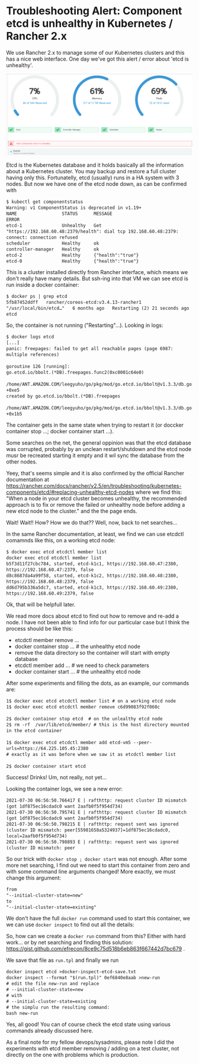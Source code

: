 
# Troubleshooting Alert: Component etcd is unhealthy in Kubernetes / Rancher 2.x

We use Rancher 2.x to manage some of our Kubernetes clusters and this has a nice web interface. One day we've got this alert / error
about 'etcd is unhealthy'.

![alert component etcd is unhealthy](alert-component-etcd-is-unhealthy.png?raw=true "alert component etcd is unhealthy")

Etcd is the Kubernetes database and it holds basically all the information about a Kubernetes cluster. 
You may backup and restore a full cluster having only this. Fortunatelly, etcd (usually) runs in a HA system with 3 nodes. But now we have one of the etcd node down, as can be confirmed with

```
$ kubectl get componentstatus
Warning: v1 ComponentStatus is deprecated in v1.19+
NAME                 STATUS      MESSAGE                                                                                             ERROR
etcd-1               Unhealthy   Get "https://192.168.60.48:2379/health": dial tcp 192.168.60.48:2379: connect: connection refused   
scheduler            Healthy     ok                                                                                                  
controller-manager   Healthy     ok                                                                                                  
etcd-2               Healthy     {"health":"true"}                                                                                   
etcd-0               Healthy     {"health":"true"}                
```

This is a cluster installed directly from Rancher interface, which means we don't really have many details. But ssh-ing into that VM we can see etcd is run inside a docker container:

```
$ docker ps | grep etcd
5fb87452ddff   rancher/coreos-etcd:v3.4.13-rancher1   "/usr/local/bin/etcd…"   6 months ago   Restarting (2) 21 seconds ago             etcd
```

So, the container is not running ("Restarting"...). Looking in logs:

```
$ docker logs etcd
[...] 
panic: freepages: failed to get all reachable pages (page 6987: multiple references)

goroutine 126 [running]:
go.etcd.io/bbolt.(*DB).freepages.func2(0xc0001c64e0)
	/home/ANT.AMAZON.COM/leegyuho/go/pkg/mod/go.etcd.io/bbolt@v1.3.3/db.go:1003 +0xe5
created by go.etcd.io/bbolt.(*DB).freepages
	/home/ANT.AMAZON.COM/leegyuho/go/pkg/mod/go.etcd.io/bbolt@v1.3.3/db.go:1001 +0x1b5
```

The container gets in the same state when trying to restart it (or doccker container stop ...; docker container start ...).

Some searches on the net, the general oppinion was that the etcd database was corrupted, 
probably by an unclean restart/shutdown and  the etcd node musr be recreated starting 
it empty and it wil sync the database from the other nodes.

Yeey, that's seems simple and it is also confirmed by the official Rancher documentation at 
https://rancher.com/docs/rancher/v2.5/en/troubleshooting/kubernetes-components/etcd/#replacing-unhealthy-etcd-nodes
where we find this:
"When a node in your etcd cluster becomes unhealthy, the recommended approach is to fix or remove the failed or unhealthy node before adding a new etcd node to the cluster."
and the the page ends.

Wait! Wait!! How? How we do that?? Well, now, back to net searches...

In the same Rancher documentation, at least, we find we can use etcdctl comamnds like this, on a working etcd node:
```
$ docker exec etcd etcdctl member list
docker exec etcd etcdctl member list
b5f3d11f27cbc784, started, etcd-k1c1, https://192.168.60.47:2380, https://192.168.60.47:2379, false
d8c8687da4a99f58, started, etcd-k1c2, https://192.168.60.48:2380, https://192.168.60.48:2379, false
dd6d795b336a5dc7, started, etcd-k1c3, https://192.168.60.49:2380, https://192.168.60.49:2379, false
```

Ok, that will be helpfull later.

We read more docs about etcd to find out how to remove and re-add a node. I have not been able to find info for our particular case
but I think the process should be like this:
- etcdctl member remove ...
- docker container stop ... # the unhealthy etcd node
- remove the data directory so the container will start with empty database
- etcdctl member add ... # we need to check parameters
- docker container start ... # the unhealthy etcd node

After some experiments and filling the dots, as an example, our commands are:
```
1$ docker exec etcd etcdctl member list # on a working etcd node
1$ docker exec etcd etcdctl member remove c6d99083f92f060c

2$ docker container stop etcd  # on the unlealthy etcd node
2$ rm -rf  /var/lib/etcd/member/ # this is the host directory mounted in the etcd container

1$ docker exec etcd etcdctl member add etcd-vm5 --peer-urls=https://64.225.105.45:2380 
# exactly as it was before when we saw it as etcdctl member list

2$ docker container start etcd 
```

Success! Drinks! Um, not really, not yet...

Looking the container logs, we see a new error:
```
2021-07-30 06:56:50.766417 E | rafthttp: request cluster ID mismatch (got 1df875ec16cdadc0 want 2aafb0f5f954d734)
2021-07-30 06:56:50.795741 E | rafthttp: request cluster ID mismatch (got 1df875ec16cdadc0 want 2aafb0f5f954d734)
2021-07-30 06:56:50.798215 E | rafthttp: request sent was ignored (cluster ID mismatch: peer[55981658a5324937]=1df875ec16cdadc0, local=2aafb0f5f954d734)
2021-07-30 06:56:50.798893 E | rafthttp: request sent was ignored (cluster ID mismatch: peer
```

So our trick with ```docker stop ; docker start``` was not enough. After some more net searching, I find out we need to start this container from zero and with some command line arguments changed! More exactly, we must change this argument:
```
from
"--initial-cluster-state=new"
to
"--initial-cluster-state=existing"
```

We don't have the full `docker run` command used to start this container, we we can use `docker inspect` to find out all the details:

So, how can we create a `docker run` command from this? Either with hard work... or by net searching and finding this solution:
https://gist.github.com/efrecon/8ce9c75d518b6eb863f667442d7bc679 .

We save that file as `run.tpl` and finally we run
```
docker inspect etcd >docker-inspect-etcd-save.txt
docker inspect --format "$(run.tpl)" 0ef6840e8aab >new-run
# edit the file new-run and replace 
# --initial-cluster-state=new
# with 
# --initial-cluster-state=existing
# the simplu run the resulting command:
bash new-run
```

Yes, all good! You can of course check the etcd state using various commands already discussed here.

As a final note for my fellow devops/sysadmins, please note I did the experiments with etcd member removing / adding on a test cluster, not directly on the one with problems which is production.




